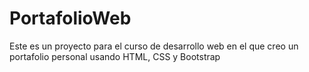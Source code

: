 # PortafolioWeb
Este es un proyecto para el curso de desarrollo web en el que creo un portafolio personal usando HTML, CSS y Bootstrap
